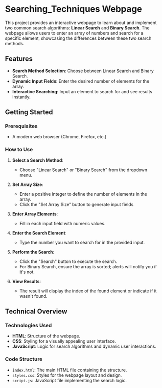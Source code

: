 # Searching_Techniques Webpage

This project provides an interactive webpage to learn about and implement two common search algorithms: **Linear Search** and **Binary Search**. The webpage allows users to enter an array of numbers and search for a specific element, showcasing the differences between these two search methods.

## Features

- **Search Method Selection**: Choose between Linear Search and Binary Search.
- **Dynamic Input Fields**: Enter the desired number of elements for the array.
- **Interactive Searching**: Input an element to search for and see results instantly.

## Getting Started

### Prerequisites

- A modern web browser (Chrome, Firefox, etc.)

### How to Use

1. **Select a Search Method**:
   - Choose "Linear Search" or "Binary Search" from the dropdown menu.

2. **Set Array Size**:
   - Enter a positive integer to define the number of elements in the array.
   - Click the "Set Array Size" button to generate input fields.

3. **Enter Array Elements**:
   - Fill in each input field with numeric values.

4. **Enter the Search Element**:
   - Type the number you want to search for in the provided input.

5. **Perform the Search**:
   - Click the "Search" button to execute the search.
   - For Binary Search, ensure the array is sorted; alerts will notify you if it's not.

6. **View Results**:
   - The result will display the index of the found element or indicate if it wasn't found.

## Technical Overview

### Technologies Used

- **HTML**: Structure of the webpage.
- **CSS**: Styling for a visually appealing user interface.
- **JavaScript**: Logic for search algorithms and dynamic user interactions.

### Code Structure

- `index.html`: The main HTML file containing the structure.
- `styles.css`: Styles for the webpage layout and design.
- `script.js`: JavaScript file implementing the search logic.
